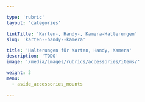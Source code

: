 ```yaml
---

type: 'rubric'
layout: 'categories'

linkTitle: 'Karten-, Handy-, Kamera-Halterungen'
slug: 'karten--handy--kamera'

title: 'Halterungen für Karten, Handy, Kamera'
description: 'TODO'
image: '/media/images/rubrics/accessories/items/'

weight: 3
menu:
  - aside_accessories_mounts 

---
```

